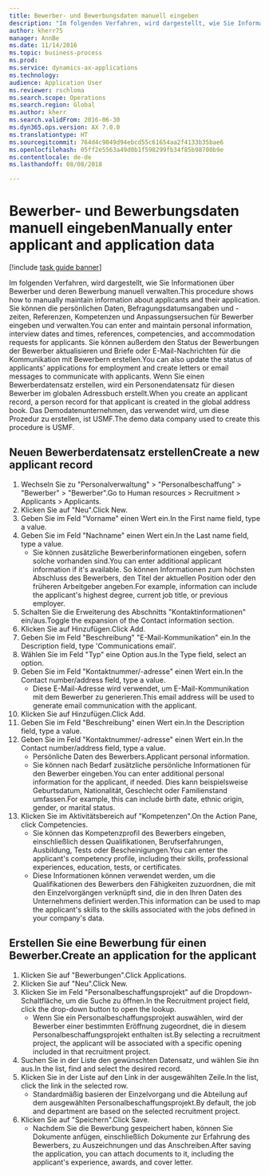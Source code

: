 ```yaml
--- 
title: Bewerber- und Bewerbungsdaten manuell eingeben
description: "Im folgenden Verfahren, wird dargestellt, wie Sie Informationen über Bewerber und deren Bewerbung manuell verwalten."
author: kherr75
manager: AnnBe
ms.date: 11/14/2016
ms.topic: business-process
ms.prod: 
ms.service: dynamics-ax-applications
ms.technology: 
audience: Application User
ms.reviewer: rschloma
ms.search.scope: Operations
ms.search.region: Global
ms.author: kherr
ms.search.validFrom: 2016-06-30
ms.dyn365.ops.version: AX 7.0.0
ms.translationtype: HT
ms.sourcegitcommit: 764d4c9049d94ebcd55c61654aa2f4133b35bae6
ms.openlocfilehash: 05ff2e5563a49d0b1f598299fb34f85b98700b9e
ms.contentlocale: de-de
ms.lasthandoff: 08/08/2018

---
```

# <a name="manually-enter-applicant-and-application-data"></a><span data-ttu-id="1fedf-103">Bewerber- und Bewerbungsdaten manuell eingeben</span><span class="sxs-lookup"><span data-stu-id="1fedf-103">Manually enter applicant and application data</span></span>

[!include [task guide banner](../../includes/task-guide-banner.md)]

<span data-ttu-id="1fedf-104">Im folgenden Verfahren, wird dargestellt, wie Sie Informationen über Bewerber und deren Bewerbung manuell verwalten.</span><span class="sxs-lookup"><span data-stu-id="1fedf-104">This procedure shows how to manually maintain information about applicants and their application.</span></span>   <span data-ttu-id="1fedf-105">Sie können die persönlichen Daten, Befragungsdatumsangaben und -zeiten, Referenzen, Kompetenzen und Anpassungsersuchen für Bewerber eingeben und verwalten.</span><span class="sxs-lookup"><span data-stu-id="1fedf-105">You can enter and maintain personal information, interview dates and times, references, competencies, and accommodation requests for applicants.</span></span> <span data-ttu-id="1fedf-106">Sie können außerdem den Status der Bewerbungen der Bewerber aktualisieren und Briefe oder E-Mail-Nachrichten für die Kommunikation mit Bewerbern erstellen.</span><span class="sxs-lookup"><span data-stu-id="1fedf-106">You can also update the status of applicants’ applications for employment and create letters or email messages to communicate with applicants.</span></span> <span data-ttu-id="1fedf-107">Wenn Sie einen Bewerberdatensatz erstellen, wird ein Personendatensatz für diesen Bewerber im globalen Adressbuch erstellt.</span><span class="sxs-lookup"><span data-stu-id="1fedf-107">When you create an applicant record, a person record for that applicant is created in the global address book.</span></span>       <span data-ttu-id="1fedf-108">Das Demodatenunternehmen, das verwendet wird, um diese Prozedur zu erstellen, ist USMF.</span><span class="sxs-lookup"><span data-stu-id="1fedf-108">The demo data company used to create this procedure is USMF.</span></span>


## <a name="create-a-new-applicant-record"></a><span data-ttu-id="1fedf-109">Neuen Bewerberdatensatz erstellen</span><span class="sxs-lookup"><span data-stu-id="1fedf-109">Create a new applicant record</span></span>
1. <span data-ttu-id="1fedf-110">Wechseln Sie zu "Personalverwaltung" > "Personalbeschaffung" > "Bewerber" > "Bewerber".</span><span class="sxs-lookup"><span data-stu-id="1fedf-110">Go to Human resources > Recruitment > Applicants > Applicants.</span></span>
2. <span data-ttu-id="1fedf-111">Klicken Sie auf "Neu".</span><span class="sxs-lookup"><span data-stu-id="1fedf-111">Click New.</span></span>
3. <span data-ttu-id="1fedf-112">Geben Sie im Feld "Vorname" einen Wert ein.</span><span class="sxs-lookup"><span data-stu-id="1fedf-112">In the First name field, type a value.</span></span>
4. <span data-ttu-id="1fedf-113">Geben Sie im Feld "Nachname" einen Wert ein.</span><span class="sxs-lookup"><span data-stu-id="1fedf-113">In the Last name field, type a value.</span></span>
    * <span data-ttu-id="1fedf-114">Sie können zusätzliche Bewerberinformationen eingeben, sofern solche vorhanden sind.</span><span class="sxs-lookup"><span data-stu-id="1fedf-114">You can enter additional applicant information if it's available.</span></span> <span data-ttu-id="1fedf-115">So können Informationen zum höchsten Abschluss des Bewerbers, den Titel der aktuellen Position oder den früheren Arbeitgeber angeben.</span><span class="sxs-lookup"><span data-stu-id="1fedf-115">For example, information can include the applicant's highest degree, current job title, or previous employer.</span></span>  
5. <span data-ttu-id="1fedf-116">Schalten Sie die Erweiterung des Abschnitts "Kontaktinformationen" ein/aus.</span><span class="sxs-lookup"><span data-stu-id="1fedf-116">Toggle the expansion of the Contact information section.</span></span>
6. <span data-ttu-id="1fedf-117">Klicken Sie auf Hinzufügen.</span><span class="sxs-lookup"><span data-stu-id="1fedf-117">Click Add.</span></span>
7. <span data-ttu-id="1fedf-118">Geben Sie im Feld "Beschreibung" "E-Mail-Kommunikation" ein.</span><span class="sxs-lookup"><span data-stu-id="1fedf-118">In the Description field, type 'Communications email'.</span></span>
8. <span data-ttu-id="1fedf-119">Wählen Sie im Feld "Typ" eine Option aus.</span><span class="sxs-lookup"><span data-stu-id="1fedf-119">In the Type field, select an option.</span></span>
9. <span data-ttu-id="1fedf-120">Geben Sie im Feld "Kontaktnummer/-adresse" einen Wert ein.</span><span class="sxs-lookup"><span data-stu-id="1fedf-120">In the Contact number/address field, type a value.</span></span>
    * <span data-ttu-id="1fedf-121">Diese E-Mail-Adresse wird verwendet, um E-Mail-Kommunikation mit dem Bewerber zu generieren.</span><span class="sxs-lookup"><span data-stu-id="1fedf-121">This email address will be used to generate email communication with the applicant.</span></span>  
10. <span data-ttu-id="1fedf-122">Klicken Sie auf Hinzufügen.</span><span class="sxs-lookup"><span data-stu-id="1fedf-122">Click Add.</span></span>
11. <span data-ttu-id="1fedf-123">Geben Sie im Feld "Beschreibung" einen Wert ein.</span><span class="sxs-lookup"><span data-stu-id="1fedf-123">In the Description field, type a value.</span></span>
12. <span data-ttu-id="1fedf-124">Geben Sie im Feld "Kontaktnummer/-adresse" einen Wert ein.</span><span class="sxs-lookup"><span data-stu-id="1fedf-124">In the Contact number/address field, type a value.</span></span>
    * <span data-ttu-id="1fedf-125">Persönliche Daten des Bewerbers.</span><span class="sxs-lookup"><span data-stu-id="1fedf-125">Applicant personal information.</span></span>  
    * <span data-ttu-id="1fedf-126">Sie können nach Bedarf zusätzliche persönliche Informationen für den Bewerber eingeben.</span><span class="sxs-lookup"><span data-stu-id="1fedf-126">You can enter additional personal information for the applicant, if needed.</span></span> <span data-ttu-id="1fedf-127">Dies kann beispielsweise Geburtsdatum, Nationalität, Geschlecht oder Familienstand umfassen.</span><span class="sxs-lookup"><span data-stu-id="1fedf-127">For example, this can include birth date, ethnic origin, gender, or marital status.</span></span>  
13. <span data-ttu-id="1fedf-128">Klicken Sie im Aktivitätsbereich auf "Kompetenzen".</span><span class="sxs-lookup"><span data-stu-id="1fedf-128">On the Action Pane, click Competencies.</span></span>
    * <span data-ttu-id="1fedf-129">Sie können das Kompetenzprofil des Bewerbers eingeben, einschließlich dessen Qualifikationen, Berufserfahrungen, Ausbildung, Tests oder Bescheinigungen.</span><span class="sxs-lookup"><span data-stu-id="1fedf-129">You can enter the applicant's competency profile, including their skills, professional experiences, education, tests, or certificates.</span></span>  
    * <span data-ttu-id="1fedf-130">Diese Informationen können verwendet werden, um die Qualifikationen des Bewerbers den Fähigkeiten zuzuordnen, die mit den Einzelvorgängen verknüpft sind, die in den Ihren Daten des Unternehmens definiert werden.</span><span class="sxs-lookup"><span data-stu-id="1fedf-130">This information can be used to map the applicant's skills to the skills associated with the jobs defined in your company's data.</span></span>   

## <a name="create-an-application-for-the-applicant"></a><span data-ttu-id="1fedf-131">Erstellen Sie eine Bewerbung für einen Bewerber.</span><span class="sxs-lookup"><span data-stu-id="1fedf-131">Create an application for the applicant</span></span>
1. <span data-ttu-id="1fedf-132">Klicken Sie auf "Bewerbungen".</span><span class="sxs-lookup"><span data-stu-id="1fedf-132">Click Applications.</span></span>
2. <span data-ttu-id="1fedf-133">Klicken Sie auf "Neu".</span><span class="sxs-lookup"><span data-stu-id="1fedf-133">Click New.</span></span>
3. <span data-ttu-id="1fedf-134">Klicken Sie im Feld "Personalbeschaffungsprojekt" auf die Dropdown-Schaltfläche, um die Suche zu öffnen.</span><span class="sxs-lookup"><span data-stu-id="1fedf-134">In the Recruitment project field, click the drop-down button to open the lookup.</span></span>
    * <span data-ttu-id="1fedf-135">Wenn Sie ein Personalbeschaffungsprojekt auswählen, wird der Bewerber einer bestimmten Eröffnung zugeordnet, die in diesem Personalbeschaffungsprojekt enthalten ist.</span><span class="sxs-lookup"><span data-stu-id="1fedf-135">By selecting a recruitment project, the applicant will be associated with a specific opening included in that recruitment project.</span></span>  
4. <span data-ttu-id="1fedf-136">Suchen Sie in der Liste den gewünschten Datensatz, und wählen Sie ihn aus.</span><span class="sxs-lookup"><span data-stu-id="1fedf-136">In the list, find and select the desired record.</span></span>
5. <span data-ttu-id="1fedf-137">Klicken Sie in der Liste auf den Link in der ausgewählten Zeile.</span><span class="sxs-lookup"><span data-stu-id="1fedf-137">In the list, click the link in the selected row.</span></span>
    * <span data-ttu-id="1fedf-138">Standardmäßig basieren der Einzelvorgang und die Abteilung auf dem ausgewählten Personalbeschaffungsprojekt.</span><span class="sxs-lookup"><span data-stu-id="1fedf-138">By default, the job and department are based on the selected recruitment project.</span></span>  
6. <span data-ttu-id="1fedf-139">Klicken Sie auf "Speichern".</span><span class="sxs-lookup"><span data-stu-id="1fedf-139">Click Save.</span></span>
    * <span data-ttu-id="1fedf-140">Nachdem Sie die Bewerbung gespeichert haben, können Sie Dokumente anfügen, einschließlich Dokumente zur Erfahrung des Bewerbers, zu Auszeichnungen und das Anschreiben.</span><span class="sxs-lookup"><span data-stu-id="1fedf-140">After saving the application, you can attach documents to it, including the applicant's experience, awards, and cover letter.</span></span>  


